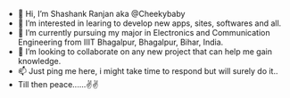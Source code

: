 - 👋 Hi, I’m Shashank Ranjan aka @Cheekybaby
- 👀 I’m interested in learing to develop new apps, sites, softwares and all.
- 🌱 I’m currently pursuing my major in Electronics and Communication Engineering from IIIT Bhagalpur, Bhagalpur, Bihar, India.
- 💞️ I’m looking to collaborate on any new project that can help me gain knowledge.
- 📫 Just ping me here, i might take time to respond but will surely do it..
- Till then peace......✌️✌️
<!---
Cheekybaby/Cheekybaby is a ✨ special ✨ repository because its `README.md` (this file) appears on your GitHub profile.
You can click the Preview link to take a look at your changes.
--->
